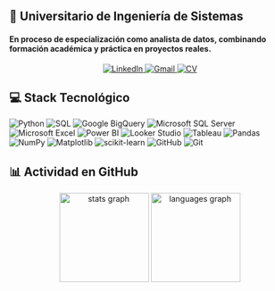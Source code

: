 ## 🌟 Universitario de Ingeniería de Sistemas
#### En proceso de especialización como analista de datos, combinando formación académica y práctica en proyectos reales.

<div align="center">
  <a href="https://linkedin.com/in/roberto-eustaquio/">
    <img src="https://img.shields.io/badge/linkedin-%230077B5.svg?style=for-the-badge&logo=linkedin&logoColor=white" alt="LinkedIn">
  </a>
  <a href="mailto:reusjimenez2002@gmail.com">
    <img src="https://img.shields.io/badge/Gmail-D14836?style=for-the-badge&logo=gmail&logoColor=white" alt="Gmail">
  </a>
  <a href="https://drive.google.com/file/d/1Ercq4SJMbVY0QpvuPuxn-booGc-Idzy5/view?usp=sharing">
    <img src="https://img.shields.io/badge/CV-%234A8E34?style=for-the-badge&logo=googledrive&logoColor=white" alt="CV">
  </a>
</div>

## 💻 Stack Tecnológico
<div align="left">
  <!--<h4>Lenguajes y Bases de Datos</h4>-->
  <img src="https://img.shields.io/badge/python-3670A0?style=for-the-badge&logo=python&logoColor=ffdd54" alt="Python"/>
  <img src="https://img.shields.io/badge/sql-003366.svg?style=for-the-badge&logo=mysql&logoColor=white" alt="SQL"/>
  <img src="https://img.shields.io/badge/google%20bigquery-4285F4?style=for-the-badge&logo=google-cloud&logoColor=white" alt="Google BigQuery"/>
  <img src="https://img.shields.io/badge/Microsoft%20SQL%20Server-CC2927?style=for-the-badge&logo=microsoft%20sql%20server&logoColor=white" alt="Microsoft SQL Server"/>
  <!--
  <img src="https://img.shields.io/badge/mysql-4479A1.svg?style=for-the-badge&logo=mysql&logoColor=white" alt="MySQL"/>
  <img src="https://img.shields.io/badge/sqlite-003B57?style=for-the-badge&logo=sqlite&logoColor=white" alt="SQLite"/>
  <img src="https://img.shields.io/badge/postgres-%23316192.svg?style=for-the-badge&logo=postgresql&logoColor=white" alt="PostgreSQL"/>
  <img src="https://img.shields.io/badge/Oracle-F80000?style=for-the-badge&logo=oracle&logoColor=white" alt="Oracle"/>
  <img src="https://img.shields.io/badge/MongoDB-%234ea94b.svg?style=for-the-badge&logo=mongodb&logoColor=white" alt="MongoDB"/>
  <img src="https://img.shields.io/badge/r-%23276DC3.svg?style=for-the-badge&logo=r&logoColor=white" alt="R"/>
  -->
  <!--<h4>Análisis de Datos y Business Intelligence</h4>-->
  <img src="https://img.shields.io/badge/microsoft_excel-217346?style=for-the-badge&logo=microsoft-excel&logoColor=white" alt="Microsoft Excel"/>
  <img src="https://img.shields.io/badge/power_bi-F2C811?style=for-the-badge&logo=powerbi&logoColor=black" alt="Power BI"/>
  <img src="https://img.shields.io/badge/looker_studio-4285F4?style=for-the-badge&logoColor=white" alt="Looker Studio"/> 
  <img src="https://img.shields.io/badge/tableau-E97627?style=for-the-badge&logo=tableau&logoColor=white" alt="Tableau"/> 
  <img src="https://img.shields.io/badge/pandas-%23150458.svg?style=for-the-badge&logo=pandas&logoColor=white" alt="Pandas"/>
  <img src="https://img.shields.io/badge/numpy-%23013243.svg?style=for-the-badge&logo=numpy&logoColor=white" alt="NumPy"/>
  <img src="https://img.shields.io/badge/Matplotlib-%23ffffff.svg?style=for-the-badge&logo=Matplotlib&logoColor=black" alt="Matplotlib"/>
  <img src="https://img.shields.io/badge/scikit--learn-%23F7931E.svg?style=for-the-badge&logo=scikit-learn&logoColor=white" alt="scikit-learn"/>
  <!--<h4>Plataformas en la Nube</h4>-->
  <!--
  <img src="https://img.shields.io/badge/azure-%230072C6.svg?style=for-the-badge&logo=microsoftazure&logoColor=white" alt="Azure"/>
  <img src="https://img.shields.io/badge/AWS-%23FF9900.svg?style=for-the-badge&logo=amazon-aws&logoColor=white" alt="AWS"/>
  <img src="https://img.shields.io/badge/GoogleCloud-%234285F4.svg?style=for-the-badge&logo=google-cloud&logoColor=white" alt="Google Cloud"/>
  -->
  <!--<h4>Ingeniería de Datos</h4>-->
  <!--
  <img src="https://img.shields.io/badge/Apache%20Spark-FDEE21?style=for-the-badge&logo=apachespark&logoColor=black" alt="Apache Spark"/>
  <img src="https://img.shields.io/badge/Apache%20Kafka-000?style=for-the-badge&logo=apachekafka" alt="Apache Kafka"/>
  <img src="https://img.shields.io/badge/Apache%20Hadoop-66CCFF?style=for-the-badge&logo=apachehadoop&logoColor=black" alt="Apache Hadoop"/>
  <img src="https://img.shields.io/badge/PySpark-%23E3518F.svg?style=for-the-badge&logo=apachespark&logoColor=white" alt="PySpark"/>
  <img src="https://img.shields.io/badge/Dask-%2300599C.svg?style=for-the-badge&logo=dask&logoColor=white" alt="Dask"/>
  <img src="https://img.shields.io/badge/Polars-%231A1A1A.svg?style=for-the-badge&logo=polars&logoColor=white" alt="Polars"/>
  -->
  <!--<h4>Contenedores y Orquestación</h4>-->
  <!--
  <img src="https://img.shields.io/badge/docker-%230db7ed.svg?style=for-the-badge&logo=docker&logoColor=white" alt="Docker"/>
  <img src="https://img.shields.io/badge/kubernetes-%23326ce5.svg?style=for-the-badge&logo=kubernetes&logoColor=white" alt="Kubernetes"/>
  -->
  <!--<h4>Control de Versiones</h4>-->
  <img src="https://img.shields.io/badge/github-%23121011.svg?style=for-the-badge&logo=github&logoColor=white" alt="GitHub"/>
  <img src="https://img.shields.io/badge/git-%23F05033.svg?style=for-the-badge&logo=git&logoColor=white" alt="Git"/>
</div>

## 📊 Actividad en GitHub
<div align="center">
  <img src="https://github-readme-stats.vercel.app/api?username=ReusJimenez&theme=react&hide_title=true&hide_border=false&include_all_commits=false&count_private=false&locale=es" height="160" alt="stats graph"/>
  <img src="https://github-readme-stats.vercel.app/api/top-langs/?username=ReusJimenez&theme=react&hide_border=false&include_all_commits=false&count_private=false&layout=compact&locale=es" height="160" alt="languages graph"/>
</div>
